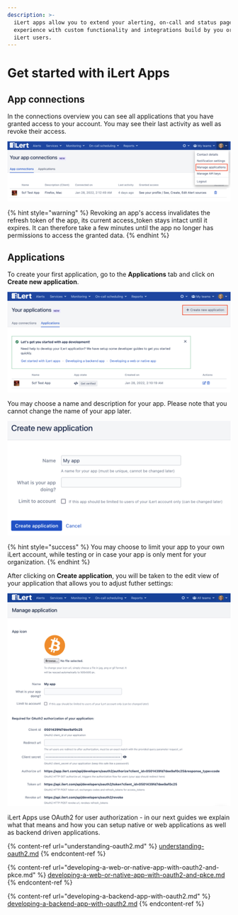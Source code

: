 ```yaml
---
description: >-
  iLert apps allow you to extend your alerting, on-call and status page
  experience with custom functionality and integrations build by you or other
  iLert users.
---
```


# Get started with iLert Apps

## App connections

In the connections overview you can see all applications that you have granted access to your account. You may see their last activity as well as revoke their access.

![Click on your profile and navigate to Manage applications](<../../.gitbook/assets/image (52) (1).png>)

{% hint style="warning" %}
Revoking an app's access invalidates the refresh token of the app, its current access\_token stays intact until it expires. It can therefore take a few minutes until the app no longer has permissions to access the granted data.
{% endhint %}

## Applications

To create your first application, go to the **Applications** tab and click on **Create new application**.

![](<../../.gitbook/assets/image (51).png>)

You may choose a name and description for your app. Please note that you cannot change the name of your app later.

![](<../../.gitbook/assets/image (58) (1).png>)

{% hint style="success" %}
You may choose to limit your app to your own iLert account, while testing or in case your app is only ment for your organization.
{% endhint %}

After clicking on **Create application**, you will be taken to the edit view of your application that allows you to adjust futher settings:

![](<../../.gitbook/assets/image (48) (1).png>)

iLert Apps use OAuth2 for user authorization - in our next guides we explain what that means and how you can setup native or web applications as well as backend driven applications.

{% content-ref url="understanding-oauth2.md" %}
[understanding-oauth2.md](understanding-oauth2.md)
{% endcontent-ref %}

{% content-ref url="developing-a-web-or-native-app-with-oauth2-and-pkce.md" %}
[developing-a-web-or-native-app-with-oauth2-and-pkce.md](developing-a-web-or-native-app-with-oauth2-and-pkce.md)
{% endcontent-ref %}

{% content-ref url="developing-a-backend-app-with-oauth2.md" %}
[developing-a-backend-app-with-oauth2.md](developing-a-backend-app-with-oauth2.md)
{% endcontent-ref %}
